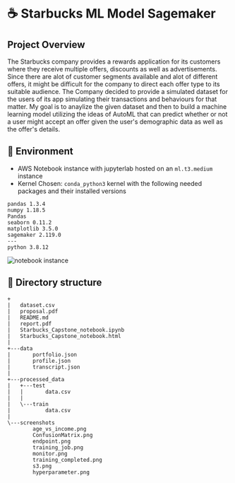 # ☕ Starbucks ML Model Sagemaker
## Project Overview
The Starbucks company provides a rewards application for its customers where they receive multiple offers, discounts as well as advertisements. Since there are alot of customer segments available and alot of different offers, it might be difficult for the company to direct each offer type to its suitable audience. The Company decided to provide a simulated dataset for the users of its app simulating their transactions and behaviours for that matter. My goal is to anaylize the given dataset and then to build a machine learning model utilizing the ideas of AutoML that can predict whether or not a user might accept an offer given the user's demographic data as well as the offer's details.
## 🌴 Environment
- AWS Notebook instance with jupyterlab hosted on an `ml.t3.medium` instance
- Kernel Chosen: `conda_python3` kernel with the following needed packages and their installed versions
```
pandas 1.3.4
numpy 1.18.5
Pandas 
seaborn 0.11.2
matplotlib 3.5.0
sagemaker 2.119.0
---
python 3.8.12
```

![notebook instance](screenshots/notebook_instance.png)
## 📁 Directory structure
```
+
|   dataset.csv
|   proposal.pdf
|   README.md
|   report.pdf
|   Starbucks_Capstone_notebook.ipynb
|   Starbucks_Capstone_notebook.html
|   
+---data
|       portfolio.json
|       profile.json
|       transcript.json
|       
+---processed_data
|   +---test
|   |       data.csv
|   |       
|   \---train
|           data.csv
|           
\---screenshots
        age_vs_income.png
        ConfusionMatrix.png
        endpoint.png
        training_job.png
        monitor.png
        training_completed.png
        s3.png
        hyperparameter.png
```


